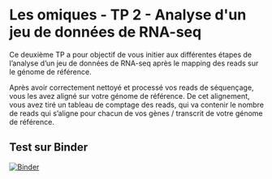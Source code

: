 # Les omiques - TP 2 - Analyse d'un jeu de données de RNA-seq

Ce deuxième TP a pour objectif de vous initier aux différentes étapes de l’analyse d’un jeu de données de RNA-seq après le mapping des reads sur le génome de référence.

Après avoir correctement nettoyé et processé vos reads de séquençage, vous les avez aligné sur votre génome de référence. De cet alignement, vous avez tiré un tableau de comptage des reads, qui va contenir le nombre de reads qui s’aligne pour chacun de vos gènes / transcrit de votre génome de référence.

## Test sur Binder

[![Binder](https://mybinder.org/badge_logo.svg)](https://mybinder.org/v2/gh/plasmabio/template-r/master?urlpath=%2Flab/)

